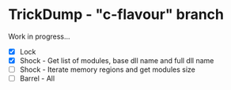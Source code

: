 # TrickDump - "c-flavour" branch

Work in progress...

- [x] Lock
- [x] Shock - Get list of modules, base dll name and full dll name
- [ ] Shock - Iterate memory regions and get modules size
- [ ] Barrel - All
